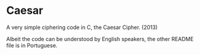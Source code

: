 Caesar
======

A very simple ciphering code in C, the Caesar Cipher. (2013)

Albeit the code can be understood by English speakers, the other README file is in Portuguese.

